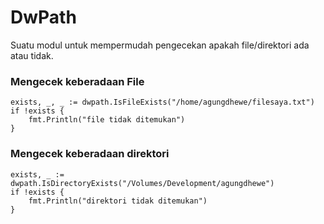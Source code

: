 # DwPath
Suatu modul untuk mempermudah pengecekan apakah file/direktori ada atau tidak.

### Mengecek keberadaan File
	exists, _, _ := dwpath.IsFileExists("/home/agungdhewe/filesaya.txt")
	if !exists {
		fmt.Println("file tidak ditemukan")
	}
    
### Mengecek keberadaan direktori
	exists, _ := dwpath.IsDirectoryExists("/Volumes/Development/agungdhewe")
	if !exists {
		fmt.Println("direktori tidak ditemukan")
	}